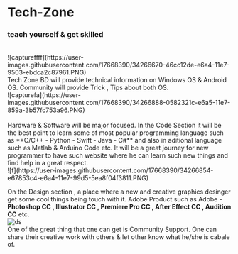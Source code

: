 # Tech-Zone
### teach yourself & get skilled

<br>
![captureffff](https://user-images.githubusercontent.com/17668390/34266670-46cc12de-e6a4-11e7-9503-ebdca2c87961.PNG)
<br>
Tech Zone BD will provide technical information on Windows OS & Android OS. Community will provide Trick , Tips about both OS. 
<br>
![capturefa](https://user-images.githubusercontent.com/17668390/34266888-0582321c-e6a5-11e7-859a-3b57fc753a96.PNG)
<br><br>
Hardware & Software will be major focused. In the Code Section it will be the best point to learn some of most popular programming language such as **C/C++ - Python - Swift - Java - C#** and also in aditional language such as Matlab & Arduino Code etc. It will be a great journey for new programmer to have such website where he can learn such new things and find help in a great respect.
<br>
![f](https://user-images.githubusercontent.com/17668390/34266854-e67853c4-e6a4-11e7-99d5-5ea8f04f3811.PNG)

On the Design section , a place where a new and creative graphics desinger get some cool things being touch with it. Adobe Product such as Adobe - **Photoshop CC , Illustrator CC , Premiere Pro CC , After Effect CC , Audition CC** etc.
<br>
![ds](https://user-images.githubusercontent.com/17668390/34266763-9d41f070-e6a4-11e7-9f1c-c080d1d7d409.PNG)
<br>
One of the great thing that one can get is Community Support. One can share their creative work with others & let other know what he/she is cabale of.

